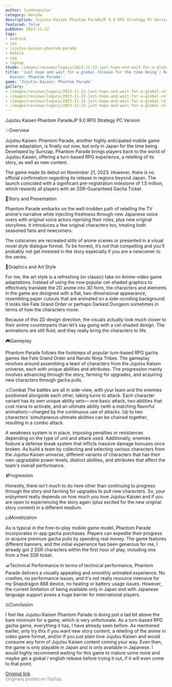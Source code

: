 ```yaml
---
author: lyndonguitar
category: Review
description: Jujutsu Kaisen Phantom ParadeJP 9.0 RPG Strategy PC Version
featured: false
pubDate: 2023-11-22
tags:
- android
- ios
- jujutsu-kaisen-phantom-parade
- mobile
- rpg
- taptap
thumb: /images/reviews/legacy/2023-11-22-just-hope-and-wait-for-a-global-release-for-the-time-being--review---jujutsu-kaisen-phant-0.avif
title: 'Just hope and wait for a global release for the time being | Review - Jujutsu
  Kaisen: Phantom Parade'
game: 'Jujutsu Kaisen: Phantom Parade'
gallery:
- /images/reviews/legacy/2023-11-22-just-hope-and-wait-for-a-global-release-for-the-time-being--review---jujutsu-kaisen-phant-0.avif
- /images/reviews/legacy/2023-11-22-just-hope-and-wait-for-a-global-release-for-the-time-being--review---jujutsu-kaisen-phant-1.avif
- /images/reviews/legacy/2023-11-22-just-hope-and-wait-for-a-global-release-for-the-time-being--review---jujutsu-kaisen-phant-2.avif
- /images/reviews/legacy/2023-11-22-just-hope-and-wait-for-a-global-release-for-the-time-being--review---jujutsu-kaisen-phant-3.avif
---
```

Jujutsu Kaisen Phantom ParadeJP
9.0
RPG
Strategy
PC Version

✨Overview

Jujutsu Kaisen: Phantom Parade, another highly anticipated mobile game anime adaptation, is finally out now, but only in Japan for the time being. Developed by Sumzap, Phantom Parade brings players back to the world of Jujutsu Kaisen, offering a turn-based RPG experience, a retelling of its story, as well as new content.

The game made its debut on November 21, 2023. However, there is no official confirmation regarding its release in regions beyond Japan. The launch coincided with a significant pre-registration milestone of 1.5 million, which rewards all players with an SSR-Guaranteed Gacha Ticket.

📖Story and Presentation

Phantom Parade embarks on the well-trodden path of retelling the TV anime's narrative while injecting freshness through new Japanese voice overs with original voice actors reprising their roles, plus new original storylines. It introduces a few original characters too,  treating both seasoned fans and newcomers.

The cutscenes are recreated stills of anime scenes or presented in a visual novel style dialogue format. To be honest, it’s not that compelling and you’ll probably not get invested in the story especially if you are a newcomer to the series.

🎨Graphics and Art Style

For me, the art style is a refreshing (or classic) take on Anime-video game adaptations. Instead of using the now popular cel-shaded graphics to effectively translate the 2D anime into 3D form, the characters and elements in the game are designed with a flat, two-dimensional appearance, resembling paper cutouts that are animated on a side-scrolling background. It looks like Fate Grand Order or perhaps Darkest Dungeon sometimes in terms of how the characters move.

Because of this 2D design direction, the visuals actually look much closer to their anime counterparts than let’s say going with a cel-shaded design. The animations are still fluid, and they really bring the characters to life.

🎮Gameplay

Phantom Parade follows the footsteps of popular turn-based RPG gacha games like Fate Grand Order and Naruto Ninja Tribes. The gameplay revolves around assembling a team of characters from the Jujutsu Kaisen universe, each with unique abilities and attributes. The progression mainly involves advancing through the story, farming for upgrades, and acquiring new characters through gacha pulls.

⚔️Combat
The battles are all in side-view, with your team and the enemies positioned alongside each other, taking turns to attack. Each character variant has its own unique ability sets— one basic attack, two abilities that cost mana to activate, and an ultimate ability (with a matching flavorful animation)—charged by the continuous use of attacks. Up to two characters’ simultaneous ultimate abilities can be chained together, resulting in a combo attack.

A weakness system is in place, imposing penalties or resistances depending on the type of unit and attack used. Additionally, enemies feature a defense break system that inflicts massive damage bonuses once broken. As build a team by collecting and selecting various characters from the Jujutsu Kaisen universe, different variants of characters that has their own upgradable power levels, distinct abilities, and attributes that affect the team's overall performance.

⏫Progression

Honestly, there isn't much to do here other than continuing to progress through the story and farming for upgrades to pull new characters. So, your enjoyment really depends on how much you love Jujutsu Kaisen and if you are open to experiencing the story again (plus excited for the new original story content) in a different medium.

💵Monetization

As is typical in the free-to-play mobile game model, Phantom Parade incorporates in-app gacha purchases. Players can expedite their progress or acquire premium gacha pulls by spending real money. The game features different banners, and the initial experience has been generous for me, I already got 2 SSR characters within the first hour of play, including one from a free SSR ticket.

📊Technical Performance
In terms of technical performance, Phantom Parade delivers a visually appealing and smoothly animated experience. No crashes, no performance issues, and it's not really resource intensive for my Snapdragon 888 device, no heating or battery usage issues. However, the current limitation of being available only in Japan and with Japanese language support poses a huge barrier for international players.

⚖️Conclusion

I feel like Jujutsu Kaisen Phantom Parade is doing just a tad bit above the bare minimum for a game, which is very unfortunate. As a turn-based RPG gacha game, everything it has, I have already seen before. As mentioned earlier, only try this if you want new story content, a retelling of the anime in video game format, and/or if you just plain love Jujutsu Kaisen and would consume any form of Jujutsu Kaisen content coming your way. Even then, the game is only playable in Japan and is only available in Japanese. I would highly recommend waiting for this game to mature some more and maybe get a global / english release before trying it out, if it will even come to that point.

[Original link](https://www.taptap.io/post/6579428)<br><span style="font-size: 0.95em; color: #888;">Originally posted on TapTap.</span>